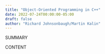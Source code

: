 ```yaml
---
title: "Object-Oriented Programming in C++"
date: 2022-07-24T00:00:00-05:00
draft: false
author: "Richard Johnsonbaugh/Martin Kalin"
---
```


SUMMARY

<!--more-->

CONTENT